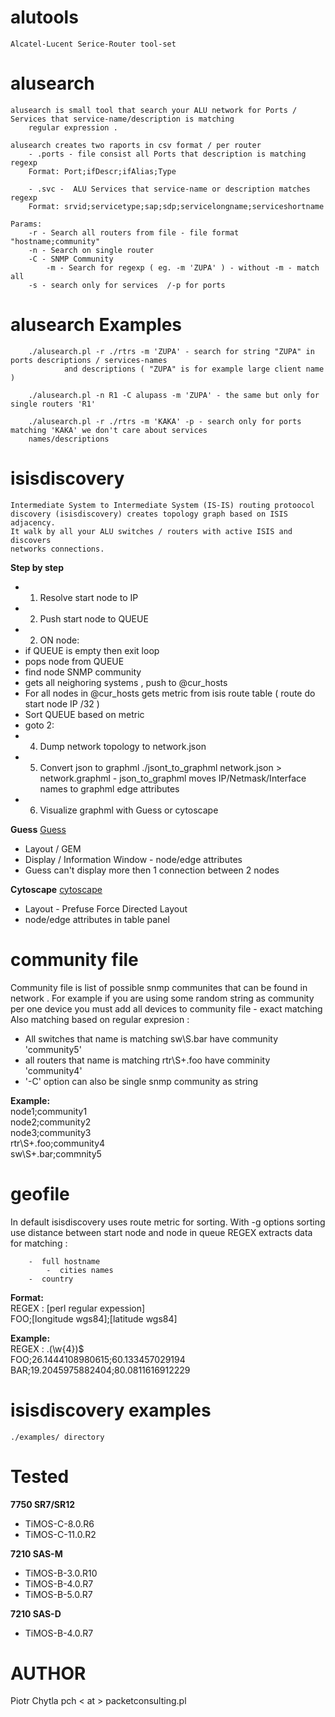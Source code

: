 alutools
===========

	Alcatel-Lucent Serice-Router tool-set 

alusearch
=============
	alusearch is small tool that search your ALU network for Ports / Services that service-name/description is matching 
        regular expression .

	alusearch creates two raports in csv format / per router
		- .ports - file consist all Ports that description is matching regexp
		Format: Port;ifDescr;ifAlias;Type

		- .svc -  ALU Services that service-name or description matches regexp
		Format: srvid;servicetype;sap;sdp;servicelongname;serviceshortname

	Params:
		-r - Search all routers from file - file format "hostname;community"
		-n - Search on single router
		-C - SNMP Community
	        -m - Search for regexp ( eg. -m 'ZUPA' ) - without -m - match all
		-s - search only for services  /-p for ports
	 

alusearch Examples
====================
		./alusearch.pl -r ./rtrs -m 'ZUPA' - search for string "ZUPA" in ports descriptions / services-names 
                and descriptions ( "ZUPA" is for example large client name ) 
	
		./alusearch.pl -n R1 -C alupass -m 'ZUPA' - the same but only for single routers 'R1'

		./alusearch.pl -r ./rtrs -m 'KAKA' -p - search only for ports matching 'KAKA' we don't care about services 
		names/descriptions

isisdiscovery  
=================
 	Intermediate System to Intermediate System (IS-IS) routing protoocol  
	discovery (isisdiscovery) creates topology graph based on ISIS adjacency. 
	It walk by all your ALU switches / routers with active ISIS and discovers 
	networks connections.

**Step by step**
 * 1) Resolve start node to IP
 * 2) Push start node to QUEUE
 * 2) ON node:
  * if QUEUE is empty then exit loop
  * pops node from QUEUE
  * find node SNMP community 
  * gets all neighoring systems , push to @cur_hosts
  * For all nodes in @cur_hosts gets metric from isis route table ( route do start node IP /32 )
  * Sort QUEUE based on metric
  * goto 2:
 * 4) Dump network topology to network.json
 * 5) Convert json to graphml 
	   ./jsont_to_graphml network.json > network.graphml - json_to_graphml moves IP/Netmask/Interface names to graphml edge attributes 
 * 6) Visualize graphml with Guess or cytoscape

**Guess**
[Guess](http://graphexploration.cond.org/) 
 * Layout /  GEM 
 * Display / Information Window - node/edge attributes
 * Guess can't display more then 1 connection between 2 nodes

**Cytoscape**
[cytoscape](http://cytoscape.org/)
 * Layout - Prefuse Force Directed Layout
 * node/edge attributes in table panel
			

community file
===============
Community file is list of possible snmp communites that can be found in network .
For example if you are using some random string as  community per one device you must add all devices to community file - exact matching  
Also matching based on regular expresion :
 *  All switches that name is matching  sw\S.bar have community 'community5' 
 *  all routers that name is matching rtr\S+.foo have comminity 'community4' 
 * '-C' option can also be single snmp community as string

**Example:**  
node1;community1  
node2;community2  
node3;community3  
rtr\S+\.foo;community4  
sw\S+\.bar;commnity5 

geofile
====================
In default isisdiscovery uses route metric  for sorting. With -g options sorting use  distance between start node and node in queue
REGEX extracts data for matching :

		-  full hostname 
	        -  cities names 
		-  country 

**Format:**  
REGEX : [perl regular expession]  
FOO;[longitude wgs84];[latitude wgs84]  


**Example:**  
REGEX : \.(\w{4})$  
FOO;26.1444108980615;60.133457029194  
BAR;19.2045975882404;80.0811616912229  

isisdiscovery examples
======================
	./examples/ directory

Tested
============
**7750 SR7/SR12**
 * TiMOS-C-8.0.R6
 * TiMOS-C-11.0.R2

**7210 SAS-M**
 * TiMOS-B-3.0.R10
 * TiMOS-B-4.0.R7
 * TiMOS-B-5.0.R7

**7210 SAS-D**
 * TiMOS-B-4.0.R7

AUTHOR
==========
Piotr Chytla pch < at > packetconsulting.pl
